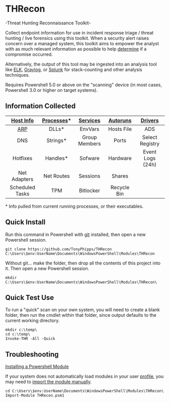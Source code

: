 # THRecon
-Threat Hunting Reconnaissance Toolkit-

Collect endpoint information for use in incident response triage / threat hunting / live forensics using this toolkit. When a security alert raises concern over a managed system, this toolkit aims to empower the analyst with as much relevant information as possible to help [determine](https://attack.mitre.org/wiki/Main_Page) if a compromise occurred.

Alternatively, the output of this tool may be ingested into an analysis tool like [ELK](https://www.elastic.co/elk-stack), [Graylog](https://www.graylog.org/), or [Splunk](https://www.splunk.com/) for stack-counting and other analysis techniques.

Requires Powershell 5.0 or above on the "scanning" device (in most cases, Powershell 3.0 or higher on target systems).

## Information Collected
| [Host Info](https://github.com/TonyPhipps/THRecon/blob/master/Functions/Get-THR_Computer.psm1) | [Processes](https://github.com/TonyPhipps/THRecon/blob/master/Functions/Get-THR_Processes.psm1)* | [Services](https://github.com/TonyPhipps/THRecon/blob/master/Functions/Get-THR_Services.psm1) | [Autoruns](https://github.com/TonyPhipps/THRecon/blob/master/Functions/Get-THR_Autoruns.psm1) | [Drivers](https://github.com/TonyPhipps/THRecon/blob/master/Functions/Get-THR_Drivers.psm1) |
| :---: | :---: | :---: | :---: | :---: |
| [ARP](https://github.com/TonyPhipps/THRecon/blob/master/Functions/Get-THR_ARP.psm1) | DLLs* | EnvVars | Hosts File | ADS |
| DNS | Strings* | Group Members | Ports | Select Registry |
| Hotfixes | Handles* | Sofware | Hardware | Event Logs (24h) |
| Net Adapters | Net Routes | Sessions | Shares | | 
| Scheduled Tasks | TPM | Bitlocker | Recycle Bin | |

\* Info pulled from current running processes, or their executables.
  
## Quick Install
Run this command in Powershell with [git](https://gitforwindows.org/) installed, then open a new Powershell session.
```
git clone https://github.com/TonyPhipps/THRecon C:\Users\$env:UserName\Documents\WindowsPowerShell\Modules\THRecon

```
Without git... make the folder, then drop all the contents of this project into it. Then open a new Powershell session.
```
mkdir C:\Users\$env:UserName\Documents\WindowsPowerShell\Modules\THRecon\
```
## Quick Test Use
To run a "quick" scan on your own system, you will need to create a blank folder, then run the cmdlet within that folder, since output defaults to the current working directory.

```
mkdir c:\temp\
cd c:\temp\
Invoke-THR -All -Quick
```

## Troubleshooting
[Installing a Powershell Module](https://msdn.microsoft.com/en-us/library/dd878350(v=vs.85).aspx)

If your system does not automatically load modules in your user [profile](https://docs.microsoft.com/en-us/powershell/module/microsoft.powershell.core/about/about_profiles?view=powershell-6), you may need to [import the module manually](https://msdn.microsoft.com/en-us/library/dd878284(v=vs.85).aspx).

```
cd C:\Users\$env:UserName\Documents\WindowsPowerShell\Modules\THRecon\
Import-Module THRecon.psm1
```
